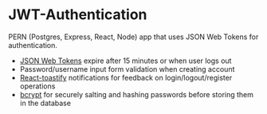 # JWT-Authentication

PERN (Postgres, Express, React, Node) app that uses JSON Web Tokens for authentication. 


- [JSON Web Tokens](https://www.npmjs.com/package/jsonwebtoken) expire after 15 minutes or when user logs out
- Password/username input form validation when creating account
- [React-toastify](https://www.npmjs.com/package/react-toastify) notifications for feedback on login/logout/register operations
- [bcrypt](https://www.npmjs.com/package/bcrypt) for securely salting and hashing passwords before storing them in the database
